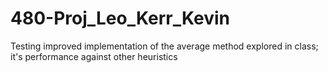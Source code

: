 # 480-Proj_Leo_Kerr_Kevin
Testing improved implementation of the average method explored in class; it's performance against other heuristics
